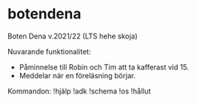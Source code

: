 # botendena
Boten Dena v.2021/22 (LTS hehe skoja)

Nuvarande funktionalitet: 
 - Påminnelse till Robin och Tim att ta kafferast vid 15. 
 - Meddelar när en föreläsning börjar. 

 
 Kommandon: 
 !hjälp      !adk
 !schema
 !os 
 !hållut 

